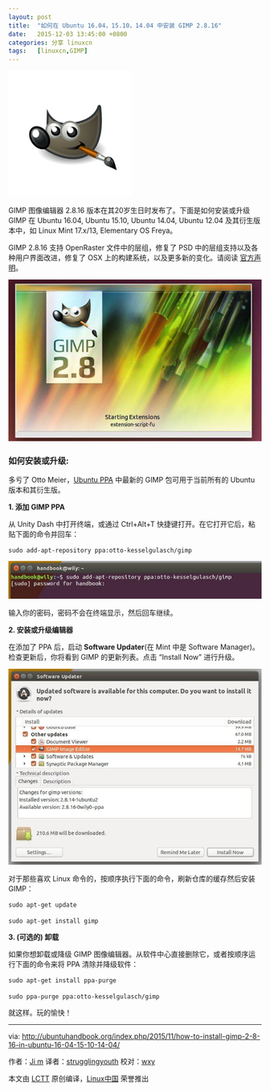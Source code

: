```yaml
---
layout: post
title:	"如何在 Ubuntu 16.04，15.10，14.04 中安装 GIMP 2.8.16"
date:	2015-12-03 13:45:00 +0800 
categories:	分享 linuxcn 
tags:	[linuxcn,GIMP]
---
```



![GIMP 2.8.16](/Asserts/Images/album/201512/03/074612zreh2jzy8z8pysru.png)


GIMP 图像编辑器 2.8.16 版本在其20岁生日时发布了。下面是如何安装或升级 GIMP 在 Ubuntu 16.04, Ubuntu 15.10, Ubuntu 14.04, Ubuntu 12.04 及其衍生版本中，如 Linux Mint 17.x/13, Elementary OS Freya。


GIMP 2.8.16 支持 OpenRaster 文件中的层组，修复了 PSD 中的层组支持以及各种用户界面改进，修复了 OSX 上的构建系统，以及更多新的变化。请阅读 [官方声明](http://www.gimp.org/news/2015/11/22/20-years-of-gimp-release-of-gimp-2816/)。


![GIMP image editor 2.8,16](/Asserts/Images/album/201512/03/074613evzxo3o1xfujlsmf.jpg)


### 如何安装或升级:


多亏了 Otto Meier，[Ubuntu PPA](https://launchpad.net/%7Eotto-kesselgulasch/+archive/ubuntu/gimp) 中最新的 GIMP 包可用于当前所有的 Ubuntu 版本和其衍生版。


**1. 添加 GIMP PPA**


从 Unity Dash 中打开终端，或通过 Ctrl+Alt+T 快捷键打开。在它打开它后，粘贴下面的命令并回车：



```
sudo add-apt-repository ppa:otto-kesselgulasch/gimp

```

![add GIMP PPA](/Asserts/Images/album/201512/03/074613mgdm6xc6g4cxx9ze.jpg)


输入你的密码，密码不会在终端显示，然后回车继续。


**2. 安装或升级编辑器**


在添加了 PPA 后，启动 **Software Updater**(在 Mint 中是 Software Manager)。检查更新后，你将看到 GIMP 的更新列表。点击 “Install Now” 进行升级。


![upgrade-gimp2816](/Asserts/Images/album/201512/03/074614pmc7hlyqgqy3j3ja.jpg)


对于那些喜欢 Linux 命令的，按顺序执行下面的命令，刷新仓库的缓存然后安装 GIMP：



```
sudo apt-get update

sudo apt-get install gimp

```

**3. (可选的) 卸载**


如果你想卸载或降级 GIMP 图像编辑器。从软件中心直接删除它，或者按顺序运行下面的命令来将 PPA 清除并降级软件：



```
sudo apt-get install ppa-purge

sudo ppa-purge ppa:otto-kesselgulasch/gimp

```

就这样。玩的愉快！




---


via: <http://ubuntuhandbook.org/index.php/2015/11/how-to-install-gimp-2-8-16-in-ubuntu-16-04-15-10-14-04/>


作者：[Ji m](http://ubuntuhandbook.org/index.php/about/) 译者：[strugglingyouth](https://github.com/strugglingyouth) 校对：[wxy](https://github.com/wxy)


本文由 [LCTT](https://github.com/LCTT/TranslateProject) 原创编译，[Linux中国](https://linux.cn/) 荣誉推出
